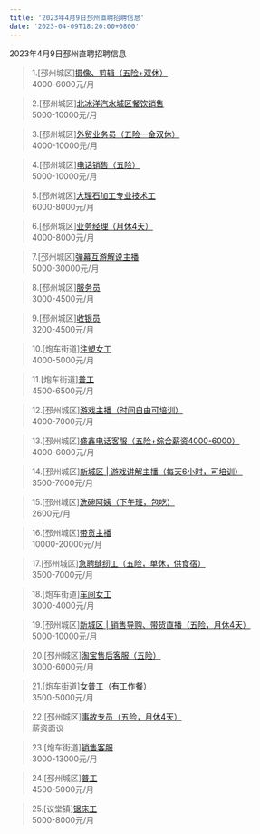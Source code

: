 ```yaml
---
title: '2023年4月9日邳州直聘招聘信息'
date: '2023-04-09T18:20:00+0800'
---
```

2023年4月9日邳州直聘招聘信息
<!--more-->
>1.[邳州城区][摄像、剪辑（五险+双休）](https://www.pizhouzhipin.com/job/27796)<br>
>4000-6000元/月

>2.[邳州城区][北冰洋汽水城区餐饮销售](https://www.pizhouzhipin.com/job/27776)<br>
>5000-10000元/月

>3.[邳州城区][外贸业务员（五险一金双休）](https://www.pizhouzhipin.com/job/26936)<br>
>4000-10000元/月

>4.[邳州城区][电话销售（五险）](https://www.pizhouzhipin.com/job/22614)<br>
>5000-10000元/月

>5.[邳州城区][大理石加工专业技术工](https://www.pizhouzhipin.com/job/5534)<br>
>6000-8000元/月

>6.[邳州城区][业务经理（月休4天）](https://www.pizhouzhipin.com/job/27792)<br>
>4000-8000元/月

>7.[邳州城区][弹幕互游解说主播](https://www.pizhouzhipin.com/job/27751)<br>
>5000-30000元/月

>8.[邳州城区][服务员](https://www.pizhouzhipin.com/job/25925)<br>
>3000-4500元/月

>9.[邳州城区][收银员](https://www.pizhouzhipin.com/job/26825)<br>
>3200-4500元/月

>10.[炮车街道][注塑女工](https://www.pizhouzhipin.com/job/27795)<br>
>4000-5000元/月

>11.[炮车街道][普工](https://www.pizhouzhipin.com/job/27631)<br>
>4500-6500元/月

>12.[邳州城区][游戏主播（时间自由可培训）](https://www.pizhouzhipin.com/job/27727)<br>
>4000-7000元/月

>13.[邳州城区][盛鑫电话客服（五险+综合薪资4000-6000）](https://www.pizhouzhipin.com/job/27668)<br>
>4000-6000元/月

>14.[邳州城区][新城区 | 游戏讲解主播（每天6小时，可培训）](https://www.pizhouzhipin.com/job/26639)<br>
>3500-7000元/月

>15.[邳州城区][洗碗阿姨（下午班，包吃）](https://www.pizhouzhipin.com/job/26945)<br>
>2600元/月

>16.[邳州城区][带货主播](https://www.pizhouzhipin.com/job/23618)<br>
>10000-20000元/月

>17.[邳州城区][急聘缝纫工（五险，单休，供食宿）](https://www.pizhouzhipin.com/job/17265)<br>
>3500-7000元/月

>18.[炮车街道][车间女工](https://www.pizhouzhipin.com/job/27254)<br>
>3000-4000元/月

>19.[邳州城区][新城区 | 销售导购、带货直播（五险，月休4天）](https://www.pizhouzhipin.com/job/23930)<br>
>5000-10000元/月

>20.[邳州城区][淘宝售后客服（五险）](https://www.pizhouzhipin.com/job/25475)<br>
>3000-6000元/月

>21.[炮车街道][女普工（有工作餐）](https://www.pizhouzhipin.com/job/25943)<br>
>3500-5000元/月

>22.[邳州城区][事故专员（五险，月休4天）](https://www.pizhouzhipin.com/job/26565)<br>
>薪资面议

>23.[炮车街道][销售客服](https://www.pizhouzhipin.com/job/24826)<br>
>3000-13000元/月

>24.[邳州城区][普工](https://www.pizhouzhipin.com/job/18632)<br>
>4500-5000元/月

>25.[议堂镇][锯床工](https://www.pizhouzhipin.com/job/27757)<br>
>5000-8000元/月

